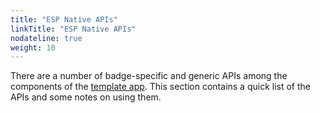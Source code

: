 ```yaml
---
title: "ESP Native APIs"
linkTitle: "ESP Native APIs"
nodateline: true
weight: 10
---
```



There are a number of badge-specific and generic APIs among the components of the [template app](https://github.com/badgeteam/mch2022-template-app).
This section contains a quick list of the APIs and some notes on using them.
